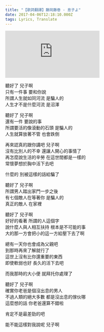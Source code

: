 ```yaml
---
title: "【歌詞翻譯】藤岡藤巻 - 息子よ"
date: 2017-04-06T12:18:10.000Z
tags: Lyrics, Translate
---
```


<iframe src="https://www.youtube.com/embed/_XRJ8CYm3_8" frameborder="0" allow="accelerometer; autoplay; clipboard-write; encrypted-media; gyroscope; picture-in-picture" allowfullscreen></iframe>

聽好了 兒子啊
<br>只有一件事 要和你說
<br>所謂人生就如同河流 是騙人的
<br>人生才不是什麼河流 是沼澤

聽好了 兒子啊
<br>還有一件 要說的事
<br>所謂要活的像滾動的石頭 是騙人的
<br>人生就算放著不管 也會跌倒

再來認真的跟你講吧 兒子啊
<br>沒有比別人的不幸 還讓人開心的事情了
<br>再怎麼說生活的辛勞 在這世間都是一樣的
<br>常懷夢想於胸中活下去吧

什麼的 別被這樣的話給騙了

聽好了 兒子啊
<br>所謂男人踏出家門一步之後
<br>有七個敵人在等著你 是騙人的
<br>真正的敵人 在家裡

聽好了 兒子啊
<br>好好的看著 所謂的人這個字
<br>說什麼人與人相互扶持 根本是不可能的事
<br>大的那一方會把小的這一方給壓下去了啊

總有一天你也會成為父親吧
<br>到那時再來了解就行了
<br>這世上沒有比你還重要的東西
<br>即使軟弱也好 長久的活下去吧

而我那時的大小便 就拜托你處理了

聽好了 兒子啊
<br>確實你老爸是個沒出息的男人
<br>不過人類的絕大多數 都是沒出息的傢伙哪
<br>這麼想的話 你老爸還算不錯啦

肯定不是最差勁的吧

能不能這樣對我說呢 兒子啊
